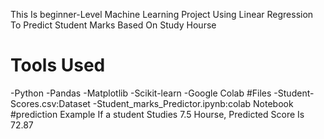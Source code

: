 This Is beginner-Level Machine Learning Project Using Linear Regression To Predict Student Marks Based On Study Hourse
# Tools Used
-Python
-Pandas
-Matplotlib
-Scikit-learn
-Google Colab
#Files
-Student-Scores.csv:Dataset
-Student_marks_Predictor.ipynb:colab Notebook
#prediction Example
If a student Studies 7.5 Hourse, Predicted Score Is 72.87
